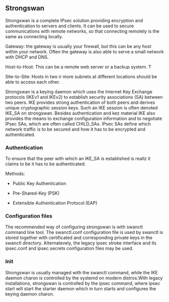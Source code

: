 
## Strongswan

Strongswan is a complete IPsec solution providing encryption and authentication to servers and clients. It can be used to secure communications with remote networks, so that connecting remotely is the same as connecting locally.

Gateway: the gateway is usually your firewall, but this can be any host within your network. Often the gateway is also able to serve a small network with DHCP and DNS.

Host-to-Host: This can be a remote web server or a backup system. T

Site-to-Site: Hosts in two ir more subnets at different locations should be able to access each other.

Strongswan is a keying daemon which uses the Internet Key Exchange protocols (IKEv1 and IKEv2) to establish security associations (SA) between two peers. IKE provides strong authentication of both peers and derives unique cryptographic session keys. Such an IKE session is often denoted IKE_SA on strongswan. Besides authentication and kez material IKE also provides the means to exchange configuration information and to negotiate IPsec SAs, which are often called CHILD_SAs. IPsec SAs define which network traffic is to be secured and how it has to be encrypted and authenticated.


### Authentication

To ensure that the peer with which an IKE_SA is established is reallz it claims to be it has to be authenticated.

Methods:

- Public Key Authentication

- Pre-Shared-Key (PSK)

- Extensible Authentication Protocol (EAP)

### Configuration files

The recommended way of configuring strongswan is with swanctl command line tool. The swanctl.conf configuration file is used by swanctl is stored together with certificated and corresponding private keys in the swanctl directory.
Alternatevely, the legacy ipsec stroke interface and its ipsec.conf and ipsec.secrets configuration files may be used.


### Init

Strongswan is usually managed with the swanctl command, while the IKE daemon charon is controlled by the systemd on modern distros.With legacy installations, strongswan is controlled by the ipsec command, where ipsec start will start the starter daemon which in turn starts and configures the keying daemon charon.